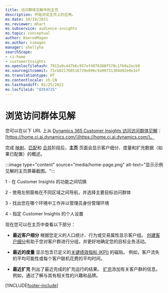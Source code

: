 ```yaml
---
title: 访问群体见解中的主页
description: 开始浏览主页上的应用。
ms.date: 10/19/2021
ms.reviewer: mhart
ms.subservice: audience-insights
ms.topic: conceptual
author: NimrodMagen
ms.author: nimagen
manager: shellyha
searchScope:
- ci-home
- customerInsights
ms.openlocfilehash: 7915a9c447b6c957ef4078380f578c1fb0a2ecb8
ms.sourcegitcommit: 73cb021760516729e696c9a90731304d92e0e1ef
ms.translationtype: HT
ms.contentlocale: zh-CN
ms.lasthandoff: 02/25/2022
ms.locfileid: "8354725"
---
```

# <a name="explore-audience-insights"></a>浏览访问群体见解

您可以在以下 URL 上从 [Dynamics 365 Customer Insights 访问访问群体见解](https://home.ci.ai.dynamics.com/)：[https://home.ci.ai.dynamics.com/](https://home.ci.ai.dynamics.com/)。

完成 [映射](map-entities.md)、[匹配](match-entities.md)和 [合并](merge-entities.md)阶段后，**主页** 页面会显示客户细分、度量和扩充数据（如果已配置）的概述。

:::image type="content" source="media/home-page.png" alt-text="显示示例见解的主页屏幕截图。":::

1 - 在 Customer Insights 的功能之间切换 

2 - 使用左侧窗格在不同区域之间导航，并选择主要目标访问群体

3 - 找出您在哪个环境中工作并以管理员身份管理环境

4 - 指定 Customer Insights 的个人设置

现在您可以在主页中查看以下部分：

- **最近客户细分** 根据您定义的人口统计、行为或交易属性显示客户组。 [创建客户细分](segments.md)有助于您对客户群进行分组，并更好地确定您的目标业务活动。

- **最近的度量** 显示包含已定义的[关键绩效指标 (KPI)](measures.md) 的磁贴。 例如，客户流失的平均可能性或每个客户联机花费的平均时间。

- **最近扩充** 列出了最近完成的扩充运行的结果。 [扩充](enrichment-hub.md)添加有关客户群的信息。 例如，通过了解与其有相关性的兴趣和品牌。


[!INCLUDE[footer-include](../includes/footer-banner.md)]
